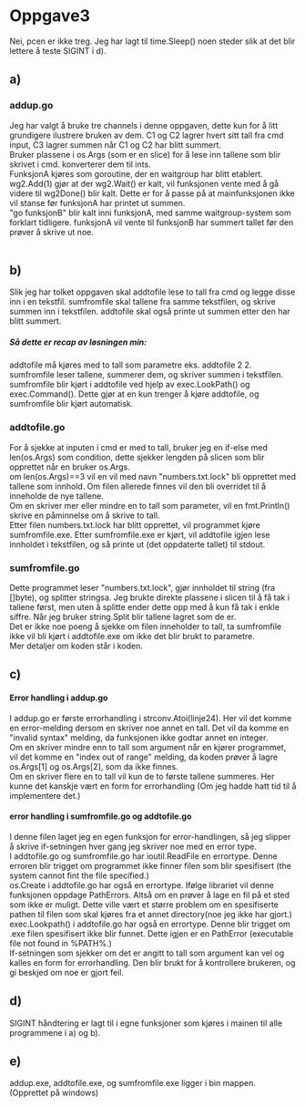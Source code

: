 <h1>Oppgave3</h1>
Nei, pcen er ikke treg. Jeg har lagt til time.Sleep() noen steder slik at det blir lettere å teste SIGINT i d). 
<h2>a)</h2>

<h3>addup.go</h3>
Jeg har valgt å bruke tre channels i denne oppgaven, dette kun for å litt grundigere ilustrere bruken av dem. 
C1 og C2 lagrer hvert sitt tall fra cmd input, C3 lagrer summen når C1 og C2 har blitt summert. <br>
Bruker plassene i os.Args (som er en slice) for å lese inn tallene som blir skrivet i cmd. konverterer dem til ints.<br>
FunksjonA kjøres som goroutine, der en waitgroup har blitt etablert. <br>
wg2.Add(1) gjør at der wg2.Wait() er kalt, vil funksjonen vente med å gå videre til wg2Done() blir kalt. Dette er for å passe på at mainfunksjonen ikke vil stanse før funksjonA har printet ut summen. <br>
"go funksjonB" blir kalt inni funksjonA, med samme waitgroup-system som forklart tidligere. funksjonA vil vente til funksjonB har summert tallet før den prøver å skrive ut noe. 
<br>

<br>
<h2>b)</h2>
Slik jeg har tolket oppgaven skal addtofile lese to tall fra cmd og legge disse inn i en tekstfil. sumfromfile skal tallene fra samme tekstfilen, og skrive summen inn i tekstfilen. addtofile skal også printe ut summen etter den har blitt summert.
<h5>Så dette er recap av løsningen min:</h5>
addtofile må kjøres med to tall som parametre eks. addtofile 2 2. sumfromfile leser tallene, summerer dem, og skriver summen i tekstfilen. sumfromfile blir kjørt i addtofile ved hjelp av exec.LookPath() og exec.Command(). Dette gjør at en kun trenger å kjøre addtofile, og sumfromfile blir kjørt automatisk. 
<h3>addtofile.go</h3>
For å sjekke at inputen i cmd er med to tall, bruker jeg en if-else med len(os.Args) som condition, dette sjekker lengden på slicen som blir opprettet når en bruker os.Args. <br>
om len(os.Args)==3 vil en vil med navn "numbers.txt.lock" bli opprettet med tallene som innhold. Om filen allerede finnes vil den bli overridet til å inneholde de nye tallene. <br>
Om en skriver mer eller mindre en to tall som parameter, vil en fmt.Println() skrive en påminnelse om å skrive to tall.<br>
Etter filen numbers.txt.lock har blitt opprettet, vil programmet kjøre sumfromfile.exe. Etter sumfromfile.exe er kjørt, vil addtofile igjen lese innholdet i tekstfilen, og så printe ut (det oppdaterte tallet) til stdout. <br>

<h3>sumfromfile.go</h3>
Dette programmet leser "numbers.txt.lock", gjør innholdet til string (fra []byte), og splitter stringsa. Jeg brukte direkte plassene i slicen til å få tak i tallene først, men uten å splitte ender dette opp med å kun få tak i enkle siffre. Når jeg bruker string.Split blir tallene lagret som de er. <br>
Det er ikke noe poeng å sjekke om filen inneholder to tall, ta sumfromfile ikke vil bli kjørt i addtofile.exe om ikke det blir brukt to parametre. <br>
Mer detaljer om koden står i koden. 
<h2>c) </h2>

<h4>Error handling i addup.go</h4>
I addup.go er første errorhandling i strconv.Atoi(linje24). Her vil det komme en error-melding dersom en skriver noe annet en tall. Det vil da komme en "invalid syntax" melding, da funksjonen ikke godtar annet en integer. <br>
Om en skriver mindre enn to tall som argument når en kjører programmet, vil det komme en "index out of range" melding, da koden prøver å lagre os.Args[1] og os.Args[2], som da ikke finnes. <br>
Om en skriver flere en to tall vil kun de to første tallene summeres. Her kunne det kanskje vært en form for errorhandling (Om jeg hadde hatt tid til å implementere det.)

<h4> error handling i sumfromfile.go og addtofile.go</h4>
I denne filen laget jeg en egen funksjon for error-handlingen, så jeg slipper å skrive if-setningen hver gang jeg skriver noe med en error type.<br>
I addtofile.go og sumfromfile.go har ioutil.ReadFile en errortype. Denne erroren blir trigget om programmet ikke finner filen som blir spesifisert (the system cannot fint the file specified.)<br>
os.Create i addtofile.go har også en errortype. Ifølge librariet vil denne funksjonen oppdage PathErrors. Altså om en prøver å lage en fil på et sted som ikke er muligt. Dette ville vært et større problem om en spesifiserte pathen til filen som skal kjøres fra et annet directory(noe jeg ikke har gjort.) <br>
exec.Lookpath() i addtofile.go har også en errortype. Denne blir trigget om .exe filen spesifisert ikke blir funnet. Dette igjen er en PathError (executable file not found in %PATH%.)<br>
If-setningen som sjekker om det er angitt to tall som argument kan vel og kalles en form for errorhandling. Den blir brukt for å kontrollere brukeren, og gi beskjed om noe er gjort feil. 



<h2>d)</h2>
SIGINT håndtering er lagt til i egne funksjoner som kjøres i mainen til alle programmene i a) og b).<br>

<h2>e)</h2>
addup.exe, addtofile.exe, og sumfromfile.exe ligger i bin mappen. (Opprettet på windows)








